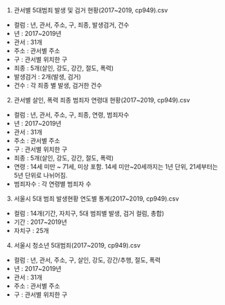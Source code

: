 1) 관서별 5대범죄 발생 및 검거 현황(2017~2019, cp949).csv
- 컬럼 : 년, 관서, 주소, 구, 죄종, 발생검거, 건수
- 년 : 2017~2019년
- 관서 : 31개
- 주소 : 관서별 주소
- 구 : 관서별 위치한 구
- 죄종 : 5개(살인, 강도, 강간, 절도, 폭력)
- 발생검거 : 2개(발생, 검거)
- 건수 : 각 죄종 별 발생, 검거한 건수


2) 관서별 살인, 폭력 죄종 범죄자 연령대 현황(2017~2019, cp949).csv
- 컬럼 : 년, 관서, 주소, 구, 죄종, 연령, 범죄자수
- 년 : 2017~2019년
- 관서 : 31개
- 주소 : 관서별 주소
- 구 : 관서별 위치한 구
- 죄종 : 5개(살인, 강도, 강간, 절도, 폭력)
- 연령 : 14세 미만 ~ 71세, 미상 포함. 14세 미만~20세까지는 1년 단위, 21세부터는 5년 단위로 나뉘어짐.
- 범죄자수 : 각 연령별 범죄자 수

3) 서울시 5대 범죄 발생현황 연도별 통계(2017~2019, cp949).csv
- 컬럼 : 14개(기간, 자치구, 5대 범죄별 발생, 검거 컬럼, 총합)
- 기간 : 2017~2019년
- 자치구 : 25개

4) 서울시 청소년 5대범죄(2017~2019, cp949).csv
- 컬럼 : 년, 관서, 주소, 구, 살인, 강도, 강간/추행, 절도, 폭력
- 년 : 2017~2019년
- 관서 : 31개
- 주소 : 관서별 주소
- 구 : 관서별 위치한 구
